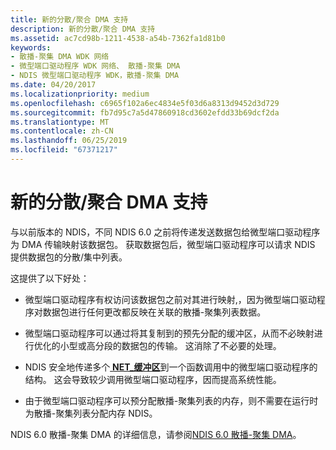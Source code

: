```yaml
---
title: 新的分散/聚合 DMA 支持
description: 新的分散/聚合 DMA 支持
ms.assetid: ac7cd98b-1211-4538-a54b-7362fa1d81b0
keywords:
- 散播-聚集 DMA WDK 网络
- 微型端口驱动程序 WDK 网络、 散播-聚集 DMA
- NDIS 微型端口驱动程序 WDK，散播-聚集 DMA
ms.date: 04/20/2017
ms.localizationpriority: medium
ms.openlocfilehash: c6965f102a6ec4834e5f03d6a8313d9452d3d729
ms.sourcegitcommit: fb7d95c7a5d47860918cd3602efdd33b69dcf2da
ms.translationtype: MT
ms.contentlocale: zh-CN
ms.lasthandoff: 06/25/2019
ms.locfileid: "67371217"
---
```

# <a name="new-scattergather-dma-support"></a>新的分散/聚合 DMA 支持





与以前版本的 NDIS，不同 NDIS 6.0 之前将传递发送数据包给微型端口驱动程序为 DMA 传输映射该数据包。 获取数据包后，微型端口驱动程序可以请求 NDIS 提供数据包的分散/集中列表。

这提供了以下好处：

-   微型端口驱动程序有权访问该数据包之前对其进行映射,，因为微型端口驱动程序对数据包进行任何更改都反映在关联的散播-聚集列表数据。

-   微型端口驱动程序可以通过将其复制到的预先分配的缓冲区，从而不必映射进行优化的小型或高分段的数据包的传输。 这消除了不必要的处理。

-   NDIS 安全地传递多个[ **NET\_缓冲区**](https://docs.microsoft.com/windows-hardware/drivers/ddi/content/ndis/ns-ndis-_net_buffer)到一个函数调用中的微型端口驱动程序的结构。 这会导致较少调用微型端口驱动程序，因而提高系统性能。

-   由于微型端口驱动程序可以预分配散播-聚集列表的内存，则不需要在运行时为散播-聚集列表分配内存 NDIS。

NDIS 6.0 散播-聚集 DMA 的详细信息，请参阅[NDIS 6.0 散播-聚集 DMA](ndis-scatter-gather-dma.md)。

 

 





